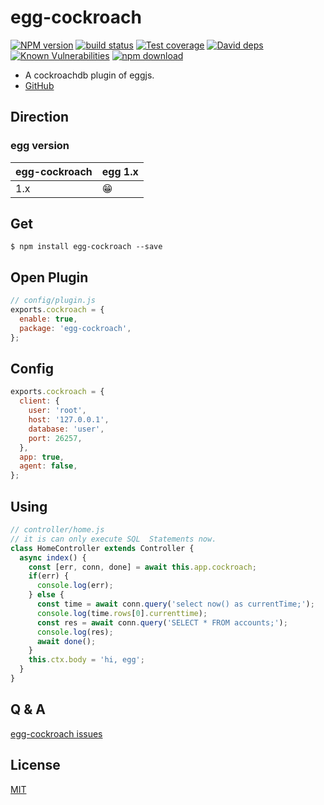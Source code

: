 # egg-cockroach

[![NPM version][npm-image]][npm-url]
[![build status][travis-image]][travis-url]
[![Test coverage][codecov-image]][codecov-url]
[![David deps][david-image]][david-url]
[![Known Vulnerabilities][snyk-image]][snyk-url]
[![npm download][download-image]][download-url]

[npm-image]: https://img.shields.io/npm/v/egg-cockroach.svg?style=flat-square
[npm-url]: https://npmjs.org/package/egg-cockroach
[travis-image]: https://img.shields.io/travis/eggjs/egg-cockroach.svg?style=flat-square
[travis-url]: https://travis-ci.org/eggjs/egg-cockroach
[codecov-image]: https://img.shields.io/codecov/c/github/eggjs/egg-cockroach.svg?style=flat-square
[codecov-url]: https://codecov.io/github/eggjs/egg-cockroach?branch=master
[david-image]: https://img.shields.io/david/eggjs/egg-cockroach.svg?style=flat-square
[david-url]: https://david-dm.org/eggjs/egg-cockroach
[snyk-image]: https://snyk.io/test/npm/egg-cockroach/badge.svg?style=flat-square
[snyk-url]: https://snyk.io/test/npm/egg-cockroach
[download-image]: https://img.shields.io/npm/dm/egg-cockroach.svg?style=flat-square
[download-url]: https://npmjs.org/package/egg-cockroach

* A cockroachdb plugin of eggjs.
* [GitHub](https://github.com/Txiaozhe/egg-cockroach)

## Direction

### egg version

| egg-cockroach | egg 1.x |
| ------------- | ------- |
| 1.x           | 😁      |

## Get
```shell
$ npm install egg-cockroach --save
```

## Open Plugin

```js
// config/plugin.js
exports.cockroach = {
  enable: true,
  package: 'egg-cockroach',
};
```

## Config

```javascript
exports.cockroach = {
  client: {
    user: 'root',
    host: '127.0.0.1',
    database: 'user',
    port: 26257,
  },
  app: true,
  agent: false,
};
```

## Using

```javascript
// controller/home.js
// it is can only execute SQL  Statements now.
class HomeController extends Controller {
  async index() {
    const [err, conn, done] = await this.app.cockroach;
    if(err) {
      console.log(err);
    } else {
      const time = await conn.query('select now() as currentTime;');
      console.log(time.rows[0].currenttime);
      const res = await conn.query('SELECT * FROM accounts;');
      console.log(res);
      await done();
    }
    this.ctx.body = 'hi, egg';
  }
}
```
## Q & A

[egg-cockroach issues](https://github.com/Txiaozhe/egg-cockroach/issues)

## License

[MIT](LICENSE)
